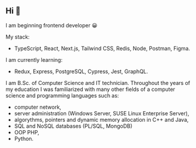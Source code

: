 ## Hi 👋

I am beginning frontend developer 😀

My stack: 
* TypeScript, React, Next.js, Tailwind CSS, Redis, Node, Postman, Figma.

I am currently learning: 
* Redux, Express, PostgreSQL, Cypress, Jest, GraphQL.

I am B.Sc. of Computer Science and IT technician. 
Throughout the years of my education I was familiarized with many other fields of a computer science and programming languages such as: 
* computer network, 
* server administration (Windows Server, SUSE Linux Enterprise Server),
* algorythms, pointers and dynamic memory allocation in C++ and Java,
* SQL and NoSQL databases (PL/SQL, MongoDB)
* OOP PHP,
* Python.

<!--
**milxrd/milxrd** is a ✨ _special_ ✨ repository because its `README.md` (this file) appears on your GitHub profile.

Here are some ideas to get you started:

- 🔭 I’m currently working on ...
- 🌱 I’m currently learning ...
- 👯 I’m looking to collaborate on ...
- 🤔 I’m looking for help with ...
- 💬 Ask me about ...
- 📫 How to reach me: ...
- 😄 Pronouns: ...
- ⚡ Fun fact: ...
-->
